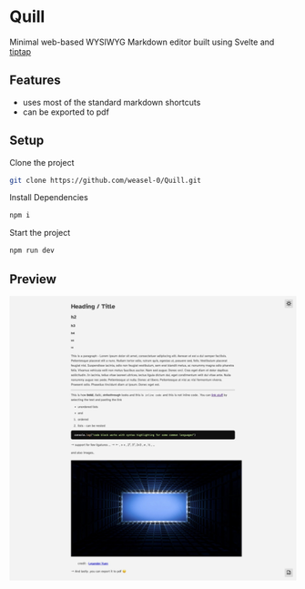 # Quill

Minimal web-based WYSIWYG Markdown editor built using Svelte and [tiptap](https://tiptap.dev)

## Features

-   uses most of the standard markdown shortcuts
-   can be exported to pdf

## Setup

Clone the project

```sh
git clone https://github.com/weasel-0/Quill.git
```

Install Dependencies

```sh
npm i
```

Start the project

```sh
npm run dev
```

## Preview

![project screenshot](preview.jpg)
